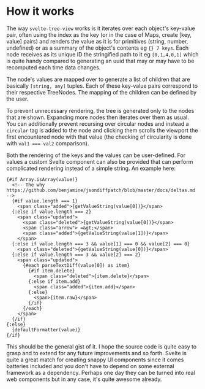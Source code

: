 # How it works

The way `svelte-tree-view` works is it iterates over each object's key-value pair, often using the index as the key (or in the case of Maps, create [key, value] pairs) and renders the value as it is for primitives (string, number, undefined) or as a summary of the object's contents eg `{} 7 keys`. Each node receives as its unique ID the stringified path to it eg `[0,1,4,0,1]` which is quite handy compared to generating an uuid that may or may have to be recomputed each time data changes.

The node's values are mapped over to generate a list of children that are basically `[string, any]` tuples. Each of these key-value pairs correspond to their respective TreeNodes. The mapping of the children can be defined by the user.

To prevent unnecessary rendering, the tree is generated only to the nodes that are shown. Expanding more nodes then iterates over them as usual. You can additionally prevent recursing over circular nodes and instead a `circular` tag is added to the node and clicking them scrolls the viewport the first encountered node with that value (the checking of circularity is done with `val1 === val2` comparison).

Both the rendering of the keys and the values can be user-defined. For values a custom Svelte component can also be provided that can perform complicated rendering instead of a simple string. An example here:

```tsx
{#if Array.isArray(value)}
  <!-- The why https://github.com/benjamine/jsondiffpatch/blob/master/docs/deltas.md -->
  {#if value.length === 1}
    <span class="added">{getValueString(value[0])}</span>
  {:else if value.length === 2}
    <span class="updated">
      <span class="deleted">{getValueString(value[0])}</span>
      <span class="arrow"> =&gt;</span>
      <span class="added">{getValueString(value[1])}</span>
    </span>
  {:else if value.length === 3 && value[1] === 0 && value[2] === 0}
    <span class="deleted">{getValueString(value[0])}</span>
  {:else if value.length === 3 && value[2] === 2}
    <span class="updated">
      {#each parseTextDiff(value[0]) as item}
        {#if item.delete}
          <span class="deleted">{item.delete}</span>
        {:else if item.add}
          <span class="added">{item.add}</span>
        {:else}
          <span>{item.raw}</span>
        {/if}
      {/each}
    </span>
  {/if}
{:else}
  {defaultFormatter(value)}
{/if}
```

This should be the general gist of it. I hope the source code is quite easy to grasp and to extend for any future improvements and so forth. Svelte is quite a great match for creating snappy UI components since it comes batteries included and you don't have to depend on some external framework as a dependency. Perhaps one day they can be turned into real web components but in any case, it's quite awesome already.